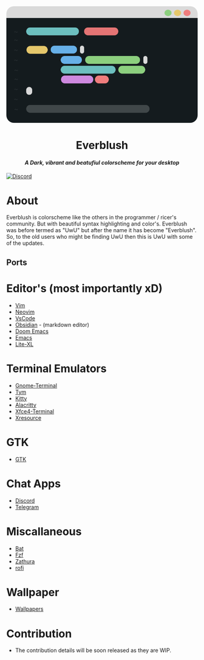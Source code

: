 
<div align="center">
<img style="border-radius: 20px" src="./assets/term.png" alt="everblush-syntax">
</div> 

<h1 align="center">Everblush</h1> 
<h4 align="center"><i>A Dark, vibrant and beatufiul colorscheme for your desktop</i></h4> 


<a align="center" href="https://discord.gg/KmARmpTegP">
<img alt="Discord" src="https://img.shields.io/discord/989429995925553182?color=%2367b0e8&label=DISCORD&logo=discord&logoColor=%236cb5ed&style=for-the-badge">
</a> 

# About 
Everblush is colorscheme like the others in the programmer / ricer's community. But with beautiful syntax highlighting and color's. Everblush was before termed as "UwU" but after the name it has become "Everblush". So, to the old users who might be finding UwU then this is UwU with some of the updates. 

## Ports 
# Editor's (most importantly xD)
- [Vim](https://github.com/Everblush/everblush.vim)
- [Neovim](https://github.com/Everblush/everblush.nvim)
- [VsCode](https://github.com/Everblush/vscode)
- [Obsidian](https://github.com/Everblush/Obsidian) - (markdown editor)
- [Doom Emacs](https://github.com/Everblush/doomemacs)
- [Emacs](https://github.com/Everblush/emacs)
- [Lite-XL](https://github.com/Everblush/lite-xl)

# Terminal Emulators 
- [Gnome-Terminal](https://github.com/Everblush/terminal-emulators/tree/main/src/gnome-terminal)
- [Tym](https://github.com/Everblush/terminal-emulators/tree/main/src/tym)
- [Kitty](https://github.com/Everblush/terminal-emulators/blob/main/src/kitty.conf)
- [Alacritty](https://github.com/Everblush/terminal-emulators/blob/main/src/alacritty.yml)
- [Xfce4-Terminal](https://github.com/Everblush/terminal-emulators/tree/main/src/xfce4-terminal)
- [Xresource](https://github.com/Everblush/terminal-emulators/blob/main/src/Xresources)

# GTK 
- [GTK](https://github.com/Everblush/gtk)

# Chat Apps
- [Discord](https://github.com/Everblush/Discord)
- [Telegram](https://github.com/Everblush/telegram)

# Miscallaneous 
- [Bat](https://github.com/Everblush/bat)
- [Fzf](https://github.com/Everblush/fzf)
- [Zathura](https://github.com/Everblush/zathura)
- [rofi](https://github.com/Everblush/rofi)

# Wallpaper 
- [Wallpapers](https://github.com/Everblush/wallpapers)

# Contribution
- The contribution details will be soon released as they are WIP. 
